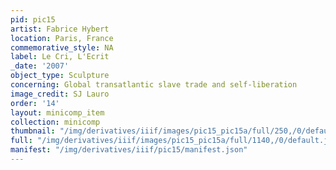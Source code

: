 ```yaml
---
pid: pic15
artist: Fabrice Hybert
location: Paris, France
commemorative_style: NA
label: Le Cri, L'Ecrit 
_date: '2007'
object_type: Sculpture
concerning: Global transatlantic slave trade and self-liberation
image_credit: SJ Lauro
order: '14'
layout: minicomp_item
collection: minicomp
thumbnail: "/img/derivatives/iiif/images/pic15_pic15a/full/250,/0/default.jpg"
full: "/img/derivatives/iiif/images/pic15_pic15a/full/1140,/0/default.jpg"
manifest: "/img/derivatives/iiif/pic15/manifest.json"
---
```

